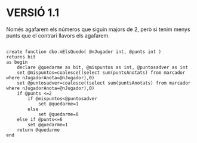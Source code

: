 
# VERSIÓ 1.1

Només agafarem els números que siguin majors de 2, però si tenim menys punts que el contrari llavors els agafarem.

```

create function dbo.mElsQuedo( @nJugador int, @punts int ) 
returns bit
as begin
	declare @quedarme as bit, @mispuntos as int, @puntosadver as int
	set @mispuntos=coalesce((select sum(puntsAnotats) from marcador where nJugadorAnota=@nJugador),0)
	set @puntosadver=coalesce((select sum(puntsAnotats) from marcador where nJugadorAnota=@nJugador),0)
	if @punts <=2
		if @mispuntos<@puntosadver
			set @quedarme=1
		else
			set @quedarme=0
	else if @punts<=6
		set @quedarme=1
	return @quedarme
end

```
